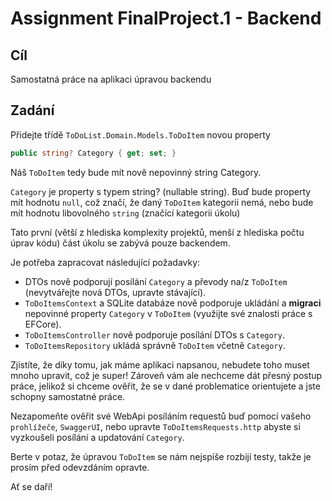# Assignment FinalProject.1 - Backend

## Cíl

Samostatná práce na aplikaci úpravou backendu

## Zadání

Přidejte třídě `ToDoList.Domain.Models.ToDoItem` novou property

```csharp
public string? Category { get; set; }
```

Náš `ToDoItem` tedy bude mít nově nepovinný string Category.

`Category` je property s typem string? (nullable string). Buď bude property mít hodnotu `null`, což značí, že daný `ToDoItem` kategorii nemá, nebo bude mít hodnotu libovolného `string` (značící kategorii úkolu)

Tato první (větší z hlediska komplexity projektů, menší z hlediska počtu úprav kódu) část úkolu se zabývá pouze backendem.

Je potřeba zapracovat následující požadavky:

- DTOs nově podporují posílání `Category` a převody na/z `ToDoItem` (nevytvářejte nová DTOs, upravte stávající).
- `ToDoItemsContext` a SQLite databáze nově podporuje ukládání a **migraci** nepovinné property `Category` v `ToDoItem` (využijte své znalosti práce s EFCore).
- `ToDoItemsController` nově podporuje posílání DTOs s `Category`.
- `ToDoItemsRepository` ukládá správně `ToDoItem` včetně `Category`.

Zjistíte, že díky tomu, jak máme aplikaci napsanou, nebudete toho muset mnoho upravit, což je super!
Zároveň vám ale nechceme dát přesný postup práce, jelikož si chceme ověřit, že se v dané problematice orientujete a jste schopny samostatné práce.

Nezapomeňte ověřit své WebApi posíláním requestů buď pomocí vašeho `prohlížeče`, `SwaggerUI`, nebo upravte `ToDoItemsRequests.http` abyste si vyzkoušeli posílání a updatování `Category`.

Berte v potaz, že úpravou `ToDoItem` se nám nejspíše rozbijí testy, takže je prosím před odevzdáním opravte.

Ať se daří!

